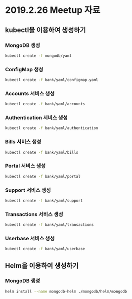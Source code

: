 # 2019.2.26 Meetup 자료

## kubectl을 이용하여 생성하기

### MongoDB 생성

``` bash
kubectl create -f mongodb/yaml
```

### ConfigMap 생성

``` bash
kubectl create -f bank/yaml/configmap.yaml
```

### Accounts 서비스 생성

``` bash
kubectl create -f bank/yaml/accounts
```
### Authentication 서비스 생성

``` bash
kubectl create -f bank/yaml/authentication
```

### Bills 서비스 생성

``` bash
kubectl create -f bank/yaml/bills
```

### Portal 서비스 생성

``` bash
kubectl create -f bank/yaml/portal
```

### Support 서비스 생성

``` bash
kubectl create -f bank/yaml/support
```

### Transactions 서비스 생성

``` bash
kubectl create -f bank/yaml/transactions
```

### Userbase 서비스 생성

``` bash
kubectl create -f bank/yaml/userbase
```

## Helm을 이용하여 생성하기

### MongoDB 생성

``` bash
helm install --name mongodb-helm ./mongodb/helm/mongodb
```

